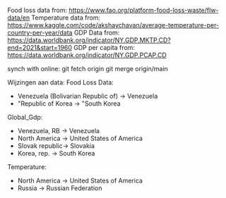 Food loss data from: https://www.fao.org/platform-food-loss-waste/flw-data/en
Temperature data from: https://www.kaggle.com/code/akshaychavan/average-temperature-per-country-per-year/data
GDP Data from: https://data.worldbank.org/indicator/NY.GDP.MKTP.CD?end=2021&start=1960
GDP per capita from: https://data.worldbank.org/indicator/NY.GDP.PCAP.CD

synch with online: 
git fetch origin 
git merge origin/main

Wijzingen aan data: 
Food Loss Data: 
- Venezuela (Bolivarian Republic of) -> Venezuela
- "Republic of Korea -> "South Korea

Global_Gdp:
- Venezuela, RB -> Venezuela
- North America -> United States of America
- Slovak republic-> Slovakia
- Korea, rep. -> South Korea 

Temperature:
- North America -> United States of America
- Russia -> Russian Federation
